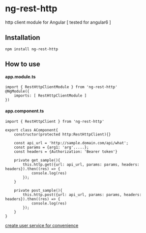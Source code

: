 # ng-rest-http
http client module for Angular [ tested for angular6 ]

## Installation
```
npm install ng-rest-http
```

## How to use
#### app.module.ts
```
import { RestHttpClientModule } from 'ng-rest-http'
@NgModule({
    imports: [ RestHttpClientModule ]
})

```
#### app.component.ts
```
import { RestHttpClient } from 'ng-rest-http'

export class AComponent{
    constructor(protected http:RestHttpClient){}

    const api_url = 'http://sample.domain.com/api/what';
    const params = {arg1: 'arg'.....};
    const headers = {Authorization: 'Bearer token'}

    private get_sample(){
        this.http.get({url: api_url, params: params, headers: headers}).then((res) => {
            console.log(res)
        });
    }

    private post_sample(){
        this.http.post({url: api_url, params: params, headers: headers}).then((res) => {
            console.log(res)
        });
    }
}
```

[create user service for convenience](doc/create-new-service.md)
